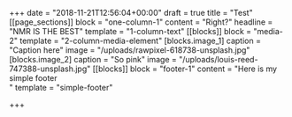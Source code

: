 +++
date = "2018-11-21T12:56:04+00:00"
draft = true
title = "Test"
[[page_sections]]
block = "one-column-1"
content = "Right?"
headline = "NMR IS THE BEST"
template = "1-column-text"
[[blocks]]
block = "media-2"
template = "2-column-media-element"
[blocks.image_1]
caption = "Caption here"
image = "/uploads/rawpixel-618738-unsplash.jpg"
[blocks.image_2]
caption = "So pink"
image = "/uploads/louis-reed-747388-unsplash.jpg"
[[blocks]]
block = "footer-1"
content = "Here is my simple footer<br>"
template = "simple-footer"

+++
